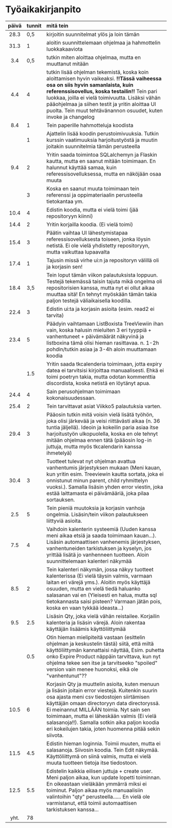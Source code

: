 # Työaikakirjanpito

| päivä | tunnit | mitä tein |
| :----:|:-----| :-----|
| 28.3  | 0,5    | kirjoitin suunnitelmat ylös ja loin tämän |
| 31.3 | 1 | aloitin suunnittelemaan ohjelmaa ja hahmottelin luokkakaaviota |
| 3.4 | 0,5 | tutkin miten aloittaa ohjelmaa, mutta en muuttanut mitään |
| 4.4 | 4 | tutkin lisää ohjelman tekemistä, koska koin aloittamisen hyvin vaikeaksi. **!!Tässä vaiheessa osa on siis hyvin samanlaista, kuin referenssisovellus, koska testailin!!** Tein pari luokkaa, joilla ei vielä toimivuutta. Lisäksi vähän pääohjelmaa ja siihen testit ja yritin aloittaa UI puolta. Tein muut tehtävänannon osuudet, kuten invoke ja changelog|
| 8.4 | 1 | Tein paperille hahmotteluja koodista |
| | 1 | Ajattelin lisää koodin perustoimivuuksia. Tutkin kurssin vaatimuuksia harjoitustyöstä ja muutin joitakin suunnitelmia tämän perusteella | s
| 9.4 | 2 | Yritin saada toimintoa SQLalchemyn ja Flaskin kautta, mutta en saanut mitään toimimaan. En halunnut käyttää samaa, kuin referessisovelluksessa, mutta en näköjään osaa muuta |
| | 3 | Koska en saanut muuta toimimaan tein referenssi ja oppimateriaalin perusteella tietokantaa ym. |
| 10.4 | 4 | Edistin koodia, mutta ei vielä toimi (jää repositoryyn kiinni) |
| 14.4 | 2 | Yritin korjailla koodia. (Ei vielä toimi) |
| 15.4 | 3 | Päätin vaihtaa UI lähestymistapaa referessisovelluksesta toiseen, jonka löysin netistä. Ei ole vielä yhdistetty repositoryyn, mutta vaikuttaa lupaavalta |
| 17.4 | 1 | Tajusin missä virhe ui:n ja repositoryn välillä oli ja korjasin sen! |
| 18.4 | 3,5 | Tein loput tämän viikon palautuksista loppuun. Testejä tekemässä taisin tajuta mikä ongelma oli repositorisien kanssa, mutta nyt ei ollut aikaa muuttaa sitä! En tehnyt myöskään tämän takia paljon testejä väliaikaisella koodilla. |
| 22.4 | 3 | Edistin ui:ta ja korjasin asioita (esim. read2 ei tarvita)
| 23.4 | 5 | Päädyin vaihtamaan ListBoxista TreeViewiin ihan vain, koska halusin mieluiten 3 eri tyyppiä + vanhentuneet + päivämäärät näkyvinä ja listboxina tämä olisi hieman rasittavaa. n. 1-2h pohdin/tutkin asiaa ja 3-4h aloin muuttamaan koodia |
| | 1.5 | Yritin saada tkcalenderia toimimaan, jotta expiry datea ei tarvitsisi kirjoittaa manuaalisesti. Ehkä ei toimi poetryn takia, mutta odotan kommenttia discordista, koska netistä en löytänyt apua.|
| 24.4 | 4 | Sain perusohjelman toimimaan kokonaisuudessaan. |
| 25.4 | 2 | Tein tarvittavat asiat Viikko5 palautuksia varten. |
| 29.4 | 3 | Pääosin tutkin mitä voisin vielä lisätä työhön, joka olisi järkevää ja veisi riittävästi aikaa (n. 36 tuntia jäljellä). Ideoin ja kokeilin paria asiaa itse harjoitustyön ulkopuolella, koska en ole tehnyt mitään ohjelmaa ennen tätä (pääosin log-in juttuja, mutta myös tkcalendarin kanssa ihmetelyä)
| 30.4 | 3 | Tuotteet tulevat nyt ohjelman avattua vanhentumis järjestyksen mukaan (Meni kauan, kun yritin esim. Treeviewin kautta sortata, joka ei onnistunut minun parent, child ryhmittelyn vuoksi.). Samalla lisäsin yhden error viestin, joka estää laittamasta ei päivämääriä, joka pilaa sortauksen. |
| 2.5 | 5 | Tein pieniä muutoksia ja korjasin vanhoja ongelmia. Lisäsin/tein viikon palautukseen liittyviä asioita.|
| 7.5 | 4 | Vaihdoin kalenterin systeemiä (Uuden kanssa meni aikaa etsiä ja saada toimimaan kauan...). Lisäsin automaattisen vanhenemis järjestyksen, vanhentuneiden tarkistuksen ja kyselyn, jos yrittää lisätä jo vanhenneen tuotteen. Aloin suunnittelemaan kalenteri näkymää |
| 8.5 | 2 | Tein kalenteri näkymän, jossa näkyy tuotteet kalenterissa (Ei vielä täysin valmis, varmaan laitan eri värejä yms.). Aloitin myös käyttäjä osuuden, mutta en vielä tiedä haluanko salasanan vai en (Yleisesti en halua, mutta sql tietokannasta saisi pisteen? Varmaan jätän pois, koska en vaan tykkää ideasta...)
| 9.5 | 2.5 | Lisäsin Qty, joka vielä vähän reistailee. Korjailin kalenteria ja lisäsin värejä. Aloin rakentaa käyttäjän lisäämis käyttöliittymää |
| | 0.5 | Otin hieman mielipiteitä vastaan (esittelin ohjelman ja keskustelin tästä) siitä, että miltä käyttöliittymän kannattaisi näyttää, Esim. puhetta onko Expire Product näppäin tarvittava, kun nyt ohjelma tekee sen itse ja tarvitseeko "spoiled" version vain menee huonoksi, eikä ole "vanhentunut"??|
| 10.5 | 6 | Korjasin Qty ja muuttelin asioita, kuten menuun ja lisäsin joitain error viestejä. Kuitenkin suurin osa ajasta meni csv tiedostojen siirtämisen käyttäjän omaan directoryyn data directoryssä. Ei meinannut MILLÄÄN toimia. Nyt sain sen toimimaan, mutta ei läheskään valmis (Ei vielä salasanoja!!). Samalla sotkin aika paljon koodia eri kokeilujen takia, joten huomenna pitää sekin siivota.
| 11.5 | 4.5 | Edistin hieman loginnia. Toimii muuten, mutta ei salasanoja. Siivosin koodia. Tein Edit näkymää. Käyttöliittymä on siinä valmis, mutta ei vielä muuta tuotteen tietoja itse tiedostoon. 
| 12.5 | 5.5 | Edistelin kaikkia eilisen juttuja + create user. Meni paljon aikaa, kun update lopetti toiminnan. En oikeastaan vieläkään ymmärrä miksi ei toiminut. Paljon aikaa myös manuaalisiin valintoihin "qty" perusteella...... En vielä ole varmistanut, että toimii automaattisen tarkistuksen kanssa...
|yht.|78||
